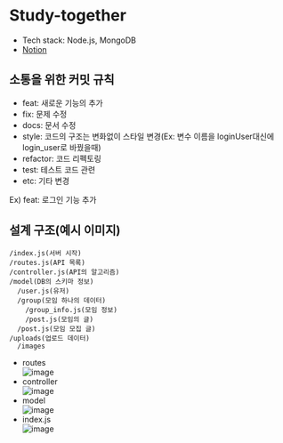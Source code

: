 # Study-together
- Tech stack: Node.js, MongoDB
- [Notion](https://www.notion.so/cdbe44135c3f4e96b13d4df184ea92c0)

## 소통을 위한 커밋 규칙
- feat: 새로운 기능의 추가
- fix: 문제 수정
- docs: 문서 수정
- style: 코드의 구조는 변화없이 스타일 변경(Ex: 변수 이름을 loginUser대신에 login_user로 바꿨을때)
- refactor: 코드 리펙토링
- test: 테스트 코드 관련
- etc: 기타 변경

Ex) feat: 로그인 기능 추가

## 설계 구조(예시 이미지)
~~~
/index.js(서버 시작)
/routes.js(API 목록)
/controller.js(API의 알고리즘)
/model(DB의 스키마 정보)
  /user.js(유저)
  /group(모임 하나의 데이터)
    /group_info.js(모임 정보)
    /post.js(모임의 글)
  /post.js(모임 모집 글)
/uploads(업로드 데이터)
  /images
~~~
- routes<br>
![image](https://user-images.githubusercontent.com/67142421/184523799-481ce73e-2e16-44de-bae4-63858f50e617.png)
- controller<br>
![image](https://user-images.githubusercontent.com/67142421/184523782-17b246e4-3d0b-4283-bc48-15b8dcec2d70.png)
- model<br>
![image](https://user-images.githubusercontent.com/67142421/184523813-36318265-6a5e-41cc-978e-93e25e1e3f03.png)
- index.js<br>
![image](https://user-images.githubusercontent.com/67142421/184523847-d86e38d9-4ee3-45c6-864a-6085527009db.png)
